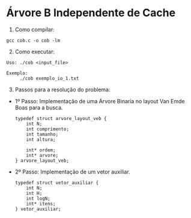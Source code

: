 # Árvore B Independente de Cache

1. Como compilar:

```
gcc cob.c -o cob -lm
```

2. Como executar:

```
Uso: ./cob <input_file>

Exemplo: 
     ./cob exemplo_io_1.txt
```

3. Passos para a resolução do problema:

- 1º Passo: Implementação de uma Árvore Binaria no layout Van Emde Boas para a busca.

    ```
    typedef struct arvore_layout_veb {
        int N;
        int comprimento;
        int tamanho;
        int altura;

        int* ordem;
        int* arvore;
    } arvore_layout_veb;
    ```

- 2º Passo: Implementação de um vetor auxiliar. 

    ```
    typedef struct vetor_auxiliar {
        int N;
        int H;
        int logN;
        int* itens;
    } vetor_auxiliar;
    ```